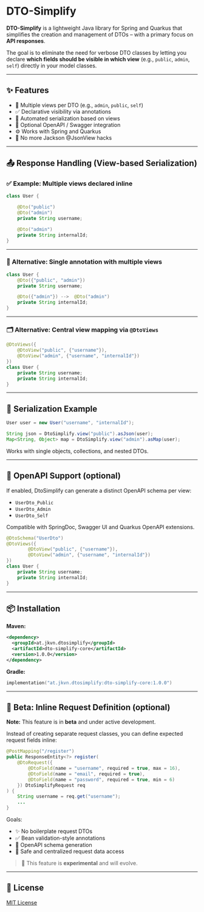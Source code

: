 # DTO-Simplify

**DTO-Simplify** is a lightweight Java library for Spring and Quarkus that simplifies the creation and management of DTOs – with a primary focus on **API responses**.

The goal is to eliminate the need for verbose DTO classes by letting you declare **which fields should be visible in which view** (e.g., `public`, `admin`, `self`) directly in your model classes.

---

## ✨ Features

- 🎯 Multiple views per DTO (e.g., `admin`, `public`, `self`)
- ✅ Declarative visibility via annotations
- 🔄 Automated serialization based on views
- 📘 Optional OpenAPI / Swagger integration
- ⚙️ Works with Spring and Quarkus
- 🚫 No more Jackson @JsonView hacks

---

## 📤 Response Handling (View-based Serialization)

### ✅ Example: Multiple views declared inline

```java
class User {

    @Dto("public")
    @Dto("admin")
    private String username;

    @Dto("admin")
    private String internalId;
}
```

---

### 🧠 Alternative: Single annotation with multiple views

```java
class User {
    @Dto({"public", "admin"})
    private String username;

    @Dto({"admin"}) -->  @Dto("admin")
    private String internalId;
}
```

---

### 🗂️ Alternative: Central view mapping via `@DtoViews`

```java
@DtoViews({
    @DtoView("public", {"username"}),
    @DtoView("admin", {"username", "internalId"})
})
class User {
    private String username;
    private String internalId;
}
```

---

## 🧪 Serialization Example

```java
User user = new User("username", "internalId");

String json = DtoSimplify.view("public").asJson(user);
Map<String, Object> map = DtoSimplify.view("admin").asMap(user);
```

Works with single objects, collections, and nested DTOs.

---

## 📘 OpenAPI Support (optional)

If enabled, DtoSimplify can generate a distinct OpenAPI schema per view:

- `UserDto_Public`
- `UserDto_Admin`
- `UserDto_Self`

Compatible with SpringDoc, Swagger UI and Quarkus OpenAPI extensions.

```java
@DtoSchema("UserDto")
@DtoViews({
        @DtoView("public", {"username"}),
        @DtoView("admin", {"username", "internalId"})
})
class User {
    private String username;
    private String internalId;
}
```

---

## 📦 Installation

**Maven:**

```xml
<dependency>
  <groupId>at.jkvn.dtosimplify</groupId>
  <artifactId>dto-simplify-core</artifactId>
  <version>1.0.0</version>
</dependency>
```

**Gradle:**

```kotlin
implementation("at.jkvn.dtosimplify:dto-simplify-core:1.0.0")
```

---

## 🧪 Beta: Inline Request Definition (optional)

**Note:** This feature is in **beta** and under active development.

Instead of creating separate request classes, you can define expected request fields inline:

```java
@PostMapping("/register")
public ResponseEntity<?> register(
    @DtoRequest({
        @DtoField(name = "username", required = true, max = 16),
        @DtoField(name = "email", required = true),
        @DtoField(name = "password", required = true, min = 6)
    }) DtoSimplifyRequest req
) {
    String username = req.get("username");
    ...
}
```

Goals:
- ✨ No boilerplate request DTOs
- ✅ Bean validation-style annotations
- 📘 OpenAPI schema generation
- 🔐 Safe and centralized request data access

> 🚧 This feature is **experimental** and will evolve.

---

## 📄 License

[MIT License](https://github.com/jkvn/dto-simplify/blob/main/LICENSE)
